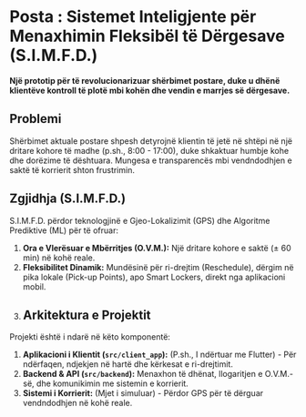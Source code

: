 # Posta : Sistemet Inteligjente për Menaxhimin Fleksibël të Dërgesave (S.I.M.F.D.)

**Një prototip për të revolucionarizuar shërbimet postare, duke u dhënë klientëve kontroll të plotë mbi kohën dhe vendin e marrjes së dërgesave.**
## Problemi
Shërbimet aktuale postare shpesh detyrojnë klientin të jetë në shtëpi në një dritare kohore të madhe (p.sh., 8:00 - 17:00), duke shkaktuar humbje kohe dhe dorëzime të dështuara. Mungesa e transparencës mbi vendndodhjen e saktë të korrierit shton frustrimin.
## Zgjidhja (S.I.M.F.D.)
S.I.M.F.D. përdor teknologjinë e Gjeo-Lokalizimit (GPS) dhe Algoritme Prediktive (ML) për të ofruar:
1.  **Ora e Vlerësuar e Mbërritjes (O.V.M.):** Një dritare kohore e saktë (± 60 min) në kohë reale.
2.  **Fleksibilitet Dinamik:** Mundësinë për ri-drejtim (Reschedule), dërgim në pika lokale (Pick-up Points), apo Smart Lockers, direkt nga aplikacioni mobil.
3.  ## Arkitektura e Projektit

Projekti është i ndarë në këto komponentë:

1.  **Aplikacioni i Klientit (`src/client_app`):** (P.sh., I ndërtuar me Flutter) - Për ndërfaqen, ndjekjen në hartë dhe kërkesat e ri-drejtimit.
2.  **Backend & API (`src/backend`):** Menaxhon të dhënat, llogaritjen e O.V.M.-së, dhe komunikimin me sistemin e korrierit.
3.  **Sistemi i Korrierit:** (Mjet i simuluar) - Përdor GPS për të dërguar vendndodhjen në kohë reale.
